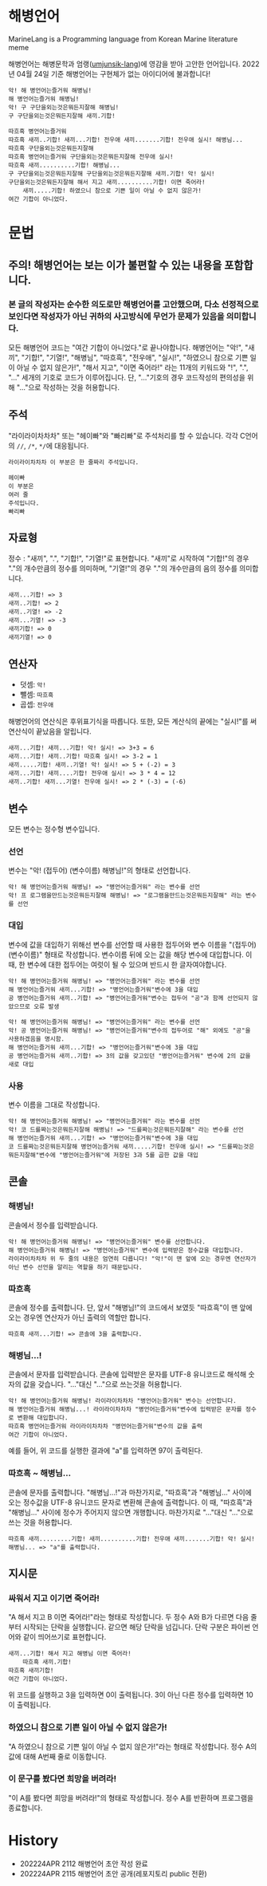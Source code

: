# 해병언어
MarineLang is a Programming language from Korean Marine literature meme

해병언어는 해병문학과 엄랭([umjunsik-lang][umjunsiklang])에 영감을 받아 고안한 언어입니다. 
2022년 04월 24일 기준 해병언어는 구현체가 없는 아이디어에 불과합니다!

[umjunsiklang]: https://github.com/rycont/umjunsik-lang "엄랭"
```
악! 해 병언어는즐거워 해병님!
해 병언어는즐거워 해병님!
악! 구 구단을외는것은뭐든지잘해 해병님!
구 구단을외는것은뭐든지잘해 새끼.기합! 

따흐흑 병언어는즐거워
따흐흑 새끼..기합! 새끼...기합! 전우애 새끼.......기합! 전우애 실시! 해병님...
따흐흑 구단을외는것은뭐든지잘해
따흐흑 병언어는즐거워 구단을외는것은뭐든지잘해 전우애 실시!
따흐흑 새끼..........기합! 해병님...
구 구단을외는것은뭐든지잘해 구단을외는것은뭐든지잘해 새끼.기합! 악! 실시!
구단을외는것은뭐든지잘해 해서 지고 새끼..........기합! 이면 죽어라!
    새끼.....기합! 하였으니 참으로 기쁜 일이 아닐 수 없지 않은가!
여간 기합이 아니었다.
```

# 문법
## 주의! 해병언어는 보는 이가 불편할 수 있는 내용을 포함합니다. 
### 본 글의 작성자는 순수한 의도로만 해병언어를 고안했으며, 다소 선정적으로 보인다면 작성자가 아닌 귀하의 사고방식에 무언가 문제가 있음을 의미합니다. 
모든 해병언어 코드는 "여간 기합이 아니었다."로 끝나야합니다.
해병언어는 "악!", "새끼", "기합!", "기열!", "해병님", "따흐흑", "전우애", "실시!", "하였으니 참으로 기쁜 일이 아닐 수 없지 않은가!", "해서 지고", "이면 죽어라!" 라는 11개의 키워드와 "!", ".", "…" 세개의 기호로 코드가 이루어집니다. 단, "…"기호의 경우 코드작성의 편의성을 위해 "..."으로 작성하는 것을 허용합니다. 

## 주석
"라이라이차차차" 또는 "헤이빠"와 "빠리빠"로 주석처리를 할 수 있습니다.
각각 C언어의 ```//```, ```/*```, ```*/```에 대응됩니다. 
```
라이라이차차차 이 부분은 한 줄짜리 주석입니다. 

헤이빠
이 부분은
여러 줄
주석입니다.
빠리빠
```

## 자료형
정수 : "새끼", ".", "기합!", "기열!"로 표현합니다. "새끼"로 시작하여 "기합!"의 경우 "."의 개수만큼의 정수를 의미하며, "기열!"의 경우 "."의 개수만큼의 음의 정수를 의미합니다. 
```
새끼...기합! => 3
새끼..기합! => 2
새끼..기열! => -2
새끼...기열! => -3
새끼기합! => 0
새끼기열! => 0
```

## 연산자
* 덧셈: ```악!```
* 뺄셈: ```따흐흑```
* 곱셉: ```전우애```

해병언어의 연산식은 후위표기식을 따릅니다. 또한, 모든 계산식의 끝에는 "실시!"를 써 연산식이 끝났음을 알립니다. 
```
새끼...기합! 새끼...기합! 악! 실시! => 3+3 = 6
새끼...기합! 새끼..기합! 따흐흑 실시! => 3-2 = 1
새끼.....기합! 새끼..기열! 악! 실시! => 5 + (-2) = 3
새끼...기합! 새끼....기합! 전우애 실시! => 3 * 4 = 12
새끼..기합! 새끼...기열! 전우애 실시! => 2 * (-3) = (-6)
```

## 변수
모든 변수는 정수형 변수입니다. 
### 선언
변수는 "악! (접두어) (변수이름) 해병님!"의 형태로 선언합니다. 
```
악! 해 병언어는즐거워 해병님! => "병언어는즐거워" 라는 변수를 선언
악! 프 로그램을만드는것은뭐든지잘해 해병님! => "로그램을만드는것은뭐든지잘해" 라는 변수를 선언
```
### 대입
변수에 값을 대입하기 위해선 변수를 선언할 때 사용한 접두어와 변수 이름을 "(접두어) (변수이름)" 형태로 작성합니다. 변수이름 뒤에 오는 값을 해당 변수에 대입합니다. 이 때, 한 변수에 대한 접두어는 여럿이 될 수 있으며 반드시 한 글자여야합니다. 
```
악! 해 병언어는즐거워 해병님! => "병언어는즐거워" 라는 변수를 선언
해 병언어는즐거워 새끼...기합! => "병언어는즐거워"변수에 3을 대입
공 병언어는즐거워 새끼..기합! => "병언어는즐거워"변수는 접두어 "공"과 함께 선언되지 않았으므로 오류 발생
```
```
악! 해 병언어는즐거워 해병님! => "병언어는즐거워" 라는 변수를 선언
악! 공 병언어는즐거워 해병님! => "병언어는즐거워"변수의 접두어로 "해" 외에도 "공"을 사용하겠음을 명시함.
해 병언어는즐거워 새끼...기합! => "병언어는즐거워"변수에 3을 대입
공 병언어는즐거워 새끼..기합! => 3의 값을 갖고있던 "병언어는즐거워" 변수에 2의 값을 새로 대입
```
### 사용
변수 이름을 그대로 작성합니다. 
```
악! 해 병언어는즐거워 해병님! => "병언어는즐거워" 라는 변수를 선언
악! 코 드를짜는것은뭐든지잘해 해병님! => "드를짜는것은뭐든지잘해" 라는 변수를 선언
해 병언어는즐거워 새끼...기합! => "병언어는즐거워"변수에 3을 대입
코 드를짜는것은뭐든지잘해 병언어는즐거워 새끼.....기합! 전우애 실시! => "드를짜는것은뭐든지잘해"변수에 "병언어는즐거워"에 저장된 3과 5를 곱한 값을 대입
```

## 콘솔
### 해병님!
콘솔에서 정수를 입력받습니다.
```
악! 해 병언어는즐거워 해병님! => "병언어는즐거워" 변수를 선언합니다. 
해 병언어는즐거워 해병님! => "병언어는즐거워" 변수에 입력받은 정수값을 대입합니다.
라이라이차차차 위 두 줄의 내용은 엄연히 다릅니다! "악!"이 맨 앞에 오는 경우엔 연산자가 아닌 변수 선언을 알리는 역할을 하기 때문입니다.
```

### 따흐흑
콘솔에 정수를 출력합니다. 단, 앞서 "해병님!"의 코드에서 보였듯 "따흐흑"이 맨 앞에 오는 경우엔 연산자가 아닌 출력의 역할만 합니다. 
```
따흐흑 새끼...기합! => 콘솔에 3을 출력합니다. 
```

### 해병님…!
콘솔에서 문자를 입력받습니다. 콘솔에 입력받은 문자를 UTF-8 유니코드로 해석해 숫자의 값을 갖습니다. "…"대신 "..."으로 쓰는것을 허용합니다. 
```
악! 해 병언어는즐거워 해병님! 라이라이차차차 "병언어는즐거워" 변수는 선언합니다. 
해 병언어는즐거워 해병님...! 라이라이차차차 "병언어는즐거워"변수에 입력받은 문자를 정수로 변환해 대입합니다.
따흐흑 병언어는즐거워 라이라이차차차 "병언어는즐거워"변수의 값을 출력
여간 기합이 아니었다. 
```
예를 들어, 위 코드를 실행한 결과에 "a"를 입력하면 97이 출력된다. 

### 따흐흑 ~ 해병님…
콘솔에 문자를 출력합니다. "해병님…!"과 마찬가지로, "따흐흑"과 "해병님…" 사이에 오는 정수값을 UTF-8 유니코드 문자로 변환해 콘솔에 출력합니다. 이 때, "따흐흑"과 "해병님…" 사이에 정수가 주어지지 않으면 개행합니다. 마찬가지로 "…"대신 "..."으로 쓰는 것을 허용합니다.
```
따흐흑 새끼.........기합! 새끼..........기합! 전우애 새끼.......기합! 악! 실시! 해병님... => "a"를 출력합니다. 
```

## 지시문
### 싸워서 지고 이기면 죽어라!
"A 해서 지고 B 이면 죽어라!"라는 형태로 작성합니다. 두 정수 A와 B가 다르면 다음 줄부터 시작되는 단락을 실행합니다. 같으면 해당 단락을 넘깁니다. 단락 구분은 파이썬 언어와 같이 띄어쓰기로 표현합니다.
```
새끼...기합! 해서 지고 해병님 이면 죽어라!
    따흐흑 새끼.기합!
따흐흑 새끼기합!
여간 기합이 아니었다. 
```
위 코드를 실행하고 3을 입력하면 0이 출력됩니다. 3이 아닌 다른 정수를 입력하면 10이 출력됩니다.

### 하였으니 참으로 기쁜 일이 아닐 수 없지 않은가!
"A 하였으니 참으로 기쁜 일이 아닐 수 없지 않은가!"라는 형태로 작성합니다. 정수 A의 값에 대해 A번째 줄로 이동합니다. 

### 이 문구를 봤다면 희망을 버려라!
"이 A를 봤다면 희망을 버려라!"의 형태로 작성합니다. 정수 A를 반환하며 프로그램을 종료합니다. 

# History
* 202224APR 2112 해병언어 초안 작성 완료
* 202224APR 2115 해병언어 초안 공개(레포지토리 public 전환)
